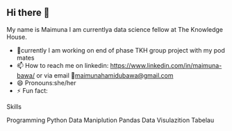 ## Hi there 👋

My name is Maimuna I am currentlya data science fellow at The Knowledge House. 

- 🔭currently I am working on end of phase TKH group project with my pod mates
- 📫 How to reach me on linkedin: https://www.linkedin.com/in/maimuna-bawa/ or via email 📧maimunahamidubawa@gmail.com
- 😄 Pronouns:she/her
- ⚡ Fun fact:

 Skills
 
Programming Python
Data Maniplution Pandas
Data Visulazition Tabelau
